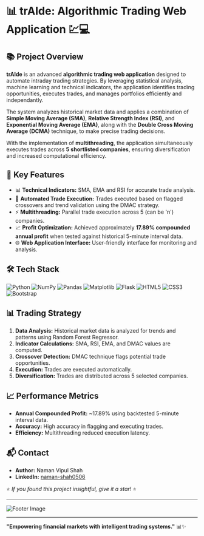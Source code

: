 # 📊 **trAIde: Algorithmic Trading Web Application** 💹💻

## 📚 **Project Overview**
**trAIde** is an advanced **algorithmic trading web application** designed to automate intraday trading strategies. By leveraging statistical analysis, machine learning and technical indicators, the application identifies trading opportunities, executes trades, and manages portfolios efficiently and independantly.

The system analyzes historical market data and applies a combination of **Simple Moving Average (SMA)**, **Relative Strength Index (RSI)**, and **Exponential Moving Average (EMA)**, along with the **Double Cross Moving Average (DCMA)** technique, to make precise trading decisions.

With the implementation of **multithreading**, the application simultaneously executes trades across **5 shortlisted companies**, ensuring diversification and increased computational efficiency.

## 🚀 **Key Features**
- 📊 **Technical Indicators:** SMA, EMA and RSI for accurate trade analysis.
- 🤖 **Automated Trade Execution:** Trades executed based on flagged crossovers and trend validation using the DMAC strategy.
- ⚡ **Multithreading:** Parallel trade execution across 5 (can be 'n') companies.
- 📈 **Profit Optimization:** Achieved approximately **17.89% compounded annual profit** when tested against historical 5-minute interval data.
- 🌐 **Web Application Interface:** User-friendly interface for monitoring and analysis.

## 🛠️ **Tech Stack**

![Python](https://img.shields.io/badge/-Python-3776AB?logo=python&logoColor=white)
![NumPy](https://img.shields.io/badge/-NumPy-013243?logo=numpy&logoColor=white)
![Pandas](https://img.shields.io/badge/-Pandas-150458?logo=pandas&logoColor=white)
![Matplotlib](https://img.shields.io/badge/-Matplotlib-11557C?logo=matplotlib&logoColor=white)
![Flask](https://img.shields.io/badge/-Flask-000000?logo=flask&logoColor=white)
![HTML5](https://img.shields.io/badge/-HTML5-E34F26?logo=html5&logoColor=white)
![CSS3](https://img.shields.io/badge/-CSS3-1572B6?logo=css3&logoColor=white)
![Bootstrap](https://img.shields.io/badge/-Bootstrap-563D7C?logo=bootstrap&logoColor=white)

## 📊 **Trading Strategy**
1. **Data Analysis:** Historical market data is analyzed for trends and patterns using Random Forest Regressor.
2. **Indicator Calculations:** SMA, RSI, EMA, and DMAC values are computed.
3. **Crossover Detection:** DMAC technique flags potential trade opportunities.
5. **Execution:** Trades are executed automatically.
6. **Diversification:** Trades are distributed across 5 selected companies.

## 📈 **Performance Metrics**
- **Annual Compounded Profit:** ~17.89% using backtested 5-minute interval data.
- **Accuracy:** High accuracy in flagging and executing trades.
- **Efficiency:** Multithreading reduced execution latency.

## 📬 **Contact**
- **Author:** Naman Vipul Shah
- **LinkedIn:** [naman-shah0506]([https://linkedin.com/in/yourprofile](https://www.linkedin.com/in/naman-shah0506/))

⭐ _If you found this project insightful, give it a star!_ ⭐

---

![Footer Image](https://img.shields.io/badge/End_of_Document-Thank_You-FF6F00)

---

**"Empowering financial markets with intelligent trading systems."** 📊✨
